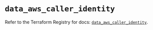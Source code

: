 # `data_aws_caller_identity`

Refer to the Terraform Registry for docs: [`data_aws_caller_identity`](https://registry.terraform.io/providers/hashicorp/aws/6.5.0/docs/data-sources/caller_identity).
